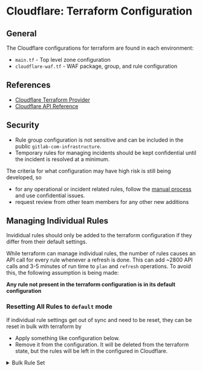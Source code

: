 # Cloudflare: Terraform Configuration

## General

The Cloudflare configurations for terraform are found in each environment:

- `main.tf` - Top level zone configuration
- `cloudflare-waf.tf` - WAF package, group, and rule configuration

## References

- [Cloudflare Terraform Provider](https://www.terraform.io/docs/providers/cloudflare/index.html)
- [Cloudflare API Reference](https://api.cloudflare.com/)

## Security

- Rule group configuration is not sensitive and can be included in the public `gitlab-com-infrastructure`.
- Temporary rules for managing incidents should be kept confidential until the incident is resolved at a minimum.

The criteria for what configuration may have high risk is still being developed,
so

- for any operational or incident related rules, follow the
[manual process](cloudflare-managing-traffic.md#manually) and use confidential issues.
- request review from other team members for any other new additions

## Managing Individual Rules

Invididual rules should only be added to the terraform configuration if they
differ from their default settings.

While terraform can manage individual rules, the number of rules causes an
API call for every rule whenever a refresh is done. This can add ~2800 API
calls and 3-5 minutes of run time to `plan` and `refresh` operations. To avoid
this, the following assumption is being made:

**Any rule not present in the terraform configuration is in its default configuration**

### Resetting All Rules to `default` mode

If individual rule settings get out of sync and need to be reset, they can
be reset in bulk with terraform by

- Apply something like configuration below.
- Remove it from the configuration. It will be deleted from the terraform
  state, but the rules will be left in the configured in Cloudflare.

<p>
<details>
<summary>Bulk Rule Set</summary>

```terraform
data "cloudflare_waf_rules" "cloudflare_package_rules" {
  zone_id    = var.cloudflare_zone_id
  package_id = local.cloudflare_package_id
}

resource "cloudflare_waf_rule" "cloudflare-set_to_default" {
  zone_id = var.cloudflare_zone_id
  mode    = "default"

  for_each = {
    for rule in data.cloudflare_waf_rules.cloudflare_package_rules.rules : rule.id => rule.id
  }

  rule_id = each.key
}

data "cloudflare_waf_rules" "owasp_package_rules" {
  zone_id    = var.cloudflare_zone_id
  package_id = local.owasp_package_id
}

resource "cloudflare_waf_rule" "owasp-set_to_default" {
  zone_id = var.cloudflare_zone_id
  mode    = "default"

  for_each = {
    for rule in data.cloudflare_waf_rules.owasp_package_rules.rules : rule.id => rule.id
  }

  rule_id = each.key
}
```

</details>
</p>
